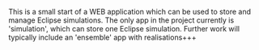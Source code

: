 This is a small start of a WEB application which can be used to store
and manage Eclipse simulations. The only app in the project currently
is 'simulation', which can store one Eclipse simulation. Further work
will typically include an 'ensemble' app with realisations+++

